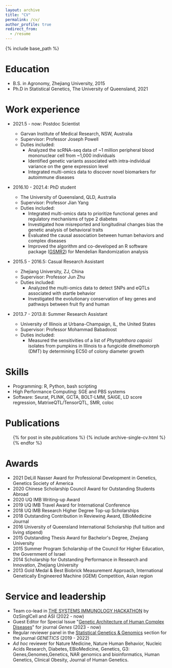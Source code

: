```yaml
---
layout: archive
title: "CV"
permalink: /cv/
author_profile: true
redirect_from:
  - /resume
---
```


{% include base_path %}


Education
======
* B.S. in Agronomy, Zhejiang University, 2015
* Ph.D in Statistical Genetics, The University of Queensland, 2021

Work experience
======
* 2021.5 - now: Postdoc Scientist
  * Garvan Institute of Medical Research, NSW, Australia
  * Supervisor: Professor Joseph Powell
  * Duties included:
    * Analyzed the scRNA-seq data of ~1 million peripheral blood mononuclear cell from ~1,000 individuals 
    *	Identified genetic variants associated with intra-individual variance on the gene expression level 
    *	Integrated multi-omics data to discover novel biomarkers for autoimmune diseases

      
* 2016.10 - 2021.4: PhD student
  * The University of Queensland, QLD, Australia
  * Supervisor: Professor Jian Yang
  * Duties included:
    * Integrated multi-omics data to prioritize functional genes and regulatory mechanisms of type 2 diabetes
    * Investigated how misreported and longitudinal changes bias the genetic analysis of behavioral traits
    * Evaluated the causal association between human behaviors and complex diseases
    * Improved the algorithm and co-developed an R software package ([GSMR2](https://github.com/jianyanglab/gsmr2)) for Mendelian Randomization analysis
  

* 2015.5 - 2016.5: Casual Research Assistant
  * Zhejiang University, ZJ, China
  * Supervisor: Professor Jun Zhu
  * Duties included:
    * Analyzed the multi-omics data to detect SNPs and eQTLs associated with startle behavior
    * Investigated the evolutionary conservation of key genes and pathways between fruit fly and human


* 2013.7 - 2013.8: Summer Research Assistant
  * University of Illinois at Urbana-Champaign, IL, the United States
  * Supervisor: Professor Mohammad Babadoost
  * Duties included:
    * Measured the sensitivities of a list of *Phytophthora capsici* isolates from pumpkins in Illinois to a fungicide dimethomorph (DMT) by determining EC50 of colony diameter growth


Skills
======
* Programming: R, Python, bash scripting
* High Performance Computing: SGE and PBS systems
* Software: Seurat, PLINK, GCTA, BOLT-LMM, SAIGE, LD score regression, MatrixeQTL/TensorQTL, SMR, coloc

Publications
======
  <ul>{% for post in site.publications %}
    {% include archive-single-cv.html %}
  {% endfor %}</ul>
  
Awards
======
* 2021  DeLill Nasser Award for Professional Development in Genetics, Genetics Society of America
* 2020  Chinese Scholarship Council Award for Outstanding Students Abroad 
* 2020  UQ IMB Writing-up Award
* 2019  UQ IMB Travel Award for International Conference
* 2018  UQ IMB Research Higher Degree Top-up Scholarships 
* 2018  Outstanding Contribution in Reviewing Award, EBioMedicine Journal
* 2016  University of Queensland International Scholarship (full tuition and living stipend)   
* 2015  Outstanding Thesis Award for Bachelor's Degree, Zhejiang University    
* 2015  Summer Program Scholarship of the Council for Higher Education, the Government of Israel
* 2014  Scholarship for Outstanding Performance in Research and Innovation, Zhejiang University
* 2013  Gold Medal & Best Biobrick Measurement Approach, International Genetically Engineered Machine (iGEM) Competition, Asian region

  
Service and leadership
======
* Team co-lead in [THE SYSTEMS IMMUNOLOGY HACKATHON](https://www.immunology.org.au/events/2022-ASI-Systems-Immunology-SIG-Hackathon/) by OzSinglCell and ASI (2022 - now)
* Guest Editor for Special Issue "[Genetic Architecture of Human Complex Diseases](https://www.mdpi.com/journal/genes/special_issues/3L73G34ZP6)" for journal *Genes* (2023 - now)
* Regular reviewer panel in the [Statistical Genetics & Genomics](https://academic.oup.com/genetics/pages/early-career-reviewers) section for the journal *GENETICS* (2019 - 2022)
* *Ad hoc* reviewer for Nature Medicine, Nature Human Behavior, Nucleic Acids Research, Diabetes, EBioMedicine, Genetics, G3: Genes,Genomes,Genetics, NAR genomics and bioinformatics, Human Genetics, Clinical Obesity, Journal of Human Genetics.

